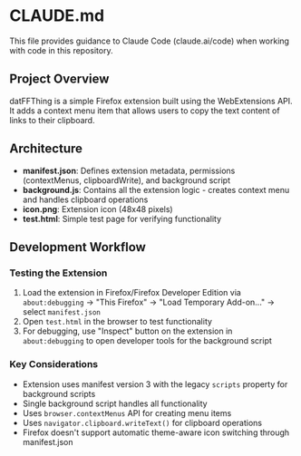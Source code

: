 # CLAUDE.md

This file provides guidance to Claude Code (claude.ai/code) when working with code in this repository.

## Project Overview

datFFThing is a simple Firefox extension built using the WebExtensions API. It adds a context menu item that allows users to copy the text content of links to their clipboard.

## Architecture

- **manifest.json**: Defines extension metadata, permissions (contextMenus, clipboardWrite), and background script
- **background.js**: Contains all the extension logic - creates context menu and handles clipboard operations
- **icon.png**: Extension icon (48x48 pixels)
- **test.html**: Simple test page for verifying functionality

## Development Workflow

### Testing the Extension
1. Load the extension in Firefox/Firefox Developer Edition via `about:debugging` → "This Firefox" → "Load Temporary Add-on..." → select `manifest.json`
2. Open `test.html` in the browser to test functionality
3. For debugging, use "Inspect" button on the extension in `about:debugging` to open developer tools for the background script

### Key Considerations
- Extension uses manifest version 3 with the legacy `scripts` property for background scripts
- Single background script handles all functionality
- Uses `browser.contextMenus` API for creating menu items
- Uses `navigator.clipboard.writeText()` for clipboard operations
- Firefox doesn't support automatic theme-aware icon switching through manifest.json